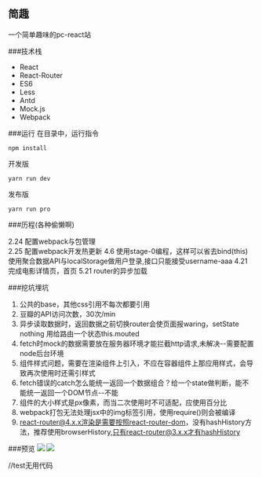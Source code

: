## 简趣
一个简单趣味的pc-react站

###技术栈
- React
- React-Router
- ES6
- Less
- Antd
- Mock.js
- Webpack
    
###运行
在目录中，运行指令

    npm install

开发版
    
    yarn run dev

发布版

    yarn run pro

###历程(各种偷懒啊)

2.24
配置webpack与包管理  
2.25
配置webpack开发热更新
4.6
使用stage-0编程，这样可以省去bind(this)
使用聚合数据API与localStorage做用户登录,接口只能接受username-aaa
4.21
完成电影详情页，首页
5.21
router的异步加载

###挖坑埋坑

1. 公共的base，其他css引用不每次都要引用
2. 豆瓣的API访问次数，30次/min
3. 异步读取数据时，返回数据之前切换router会使页面报waring，setState nothing 用给路由一个状态this.mouted
4. fetch时mock的数据需要放在服务器环境才能拦截http请求,未解决--需要配置node后台环境
5. 组件样式问题，需要在渲染组件上引入，不应在容器组件上那应用样式，会导致再次使用时还需引样式
6. fetch错误的catch怎么能统一返回一个数据组合？给一个state做判断，能不能统一返回一个DOM节点--不能
7. 组件的大小样式是px像素，而当二次使用时不可适配，应使用百分比
8. webpack打包无法处理jsx中的img标签引用，使用require()则会被编译
9. react-router@4.x.x渲染是需要按照react-router-dom，没有hashHistory方法，推荐使用browserHistory,只有react-router@3.x.x才有hashHistory

###预览
![](http://i.imgur.com/6aPjIX4.jpg)
![](http://i.imgur.com/7FQl7Q4.jpg)

//test无用代码

